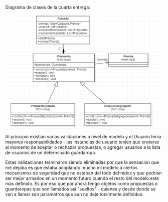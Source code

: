 Diagrama de clases de la cuarta entrega:

![imagen](https://github.com/nullspace1/QueMePongo/blob/main/diagramaNuevo.PNG)

Al principio existian varias validaciones a nivel de modelo y el Usuario tenia mayores responsabilidades - las instancias de usuario tenian que enviarse al momento de aceptar o rechazar propuestas, o agregar usuarios a la lista de usuarios de un determinado guardaropa.

Estas validaciones terminaron siendo eliminadas por que la sensacion que me dejaba es que estaba acoplando mucho mi modelo a ciertos mecanismos de seguridad que no estaban del todo definidos y que podrian ser mejor armados en un momento futuro cuando el resto del modelo este mas definido. Es por eso que por ahora tengo objetos como propuestas o guardaropas que son llamados asi "sueltos" - quienes y desde donde se van a llamar son parametros que aun no deje totalmente definidos.
